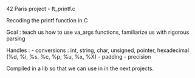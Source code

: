 42 Paris project - ft_printf.c

Recoding the printf function in C

Goal : teach us how to use va_args functions, familiarize us with rigorous parsing

Handles :
	- conversions : int, string, char, unsigned, pointer, hexadecimal (%d, %i, %s, %c, %p, %u, %x, %X)
	- padding
	- precision

Compiled in a lib so that we can use in in the next projects.
